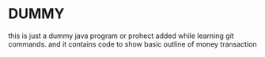 # DUMMY
this is just a dummy java program or prohect added while learning git commands.
and it contains code to show basic outline of money transaction
